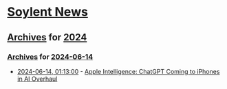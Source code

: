 # [Soylent News](../../../README.md)

## [Archives](../../index.md) for [2024](../index.md)

### [Archives](../../index.md) for [2024-06-14](index.md)

* [2024-06-14, 01:13:00](https://soylentnews.org/article.pl?sid=24/06/13/0224212&from=rss) - [Apple Intelligence: ChatGPT Coming to iPhones in AI Overhaul](https://soylentnews.org/article.pl?sid=24/06/13/0224212&from=rss)
